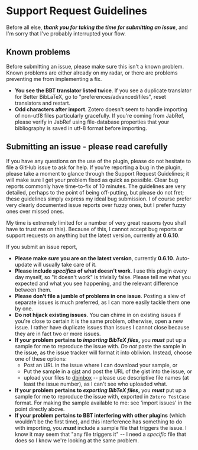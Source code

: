 #  Support Request Guidelines

Before all else, ***thank you for taking the time for submitting an issue***, and I'm sorry that I've probably
interrupted your flow.

## Known problems

Before submitting an issue, please make sure this isn't a known problem. Known problems are either already on my radar,
or there are problems preventing me from implementing a fix.

* **You see the BBT translator listed twice**. If you see a duplicate translator for Better BibLaTeX, go to
  "preferences/advanced/files", reset translators and restart.
* **Odd characters after import**. Zotero doesn't seem to handle importing of non-utf8 files particularly gracefully. If
  you're coming from JabRef, please verify in JabRef using file-database properties that your bibliography is saved in utf-8
  format before importing.

## Submitting an issue - please read carefully

If you have any questions on the use of the plugin, please do not hesitate to file a GitHub issue to ask for help. If
you're reporting a bug in the plugin, please take a moment to glance through the Support Request Guidelines; it will
make sure I get your problem fixed as quick as possible. Clear bug reports commonly have time-to-fix of 10 minutes. The
guidelines are very detailed, perhaps to the point of being off-putting, but please do not fret; these guidelines
simply express my ideal bug submission. I of course prefer very clearly documented issue reports over fuzzy ones, but I
prefer fuzzy ones over missed ones.

My time is extremely limited for a number of very great reasons (you shall have to trust me on this). Because of this, I
cannot accept bug reports or support requests on anything but the latest version, currently at **0.6.10**.

If you submit an issue report,

* **Please make *sure* you are on the latest version**, currently **0.6.10**. Auto-update will usually take care of it.
* **Please include *specifics* of what doesn't work**. I use this plugin every day myself, so "it doesn't work" is trivially
  false. Please tell me what you expected and what you see happening, and the relevant difference between them.
* **Please don't file a jumble of problems in one issue**. Posting a slew of separate issues is much preferred, as I can
  more easily tackle them one by one.
* **Do not hijack existing issues**. You can chime in on existing issues if you're close to certain it is the same problem,
  otherwise, open a new issue. I rather have duplicate issues than issues I cannot close because they are in fact two or
  more issues.
* **If your problem pertains to *importing BibTeX files*,** you ***must*** put up a sample for me to reproduce the issue with.
  *Do not* paste the sample in the issue, as the issue tracker will format it into oblivion. Instead, choose one of
  these options:
  * Post an URL in the issue where I can download your sample, or
  * Put the sample in a [gist](https://gist.github.com/) and post the URL of the gist into the issue, or 
  * upload your files to [dbinbox](http://dbinbox.com/allthatisthecase) -- please use descriptive file names (at least
    the issue number), as I can't see who uploaded what.
* **If your problem pertains to *exporting BibTeX files*,** you ***must*** put up a sample for me to reproduce the issue
  with, exported in `Zotero TestCase` format. For making the sample available to me: see 'import issues' in the
  point directly above.
* **If your problem pertains to BBT interfering with other plugins** (which wouldn't be the first time), and this interference
  has something to do with importing, you ***must*** include a sample file that triggers the issue. I know it may seem
  that "any file triggers it" -- I need a *specific* file that does so I know we're looking at the same problem.

